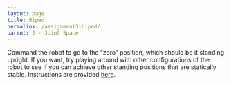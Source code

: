 ```yaml
---
layout: page
title: Biped
permalink: /assignment3-biped/
parent: 3 - Joint Space
---
```


Command the robot to go to the “zero” position, which should be it standing upright. If you want, try playing around with other configurations of the robot to see if you can achieve other standing positions that are statically stable. Instructions are provided [here](https://pvela.gatech.edu/classes/doku.php?id=dynamixel:main).